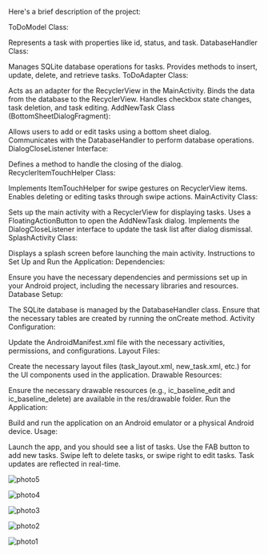 Here's a brief description of the project:

ToDoModel Class:

Represents a task with properties like id, status, and task.
DatabaseHandler Class:

Manages SQLite database operations for tasks.
Provides methods to insert, update, delete, and retrieve tasks.
ToDoAdapter Class:

Acts as an adapter for the RecyclerView in the MainActivity.
Binds the data from the database to the RecyclerView.
Handles checkbox state changes, task deletion, and task editing.
AddNewTask Class (BottomSheetDialogFragment):

Allows users to add or edit tasks using a bottom sheet dialog.
Communicates with the DatabaseHandler to perform database operations.
DialogCloseListener Interface:

Defines a method to handle the closing of the dialog.
RecyclerItemTouchHelper Class:

Implements ItemTouchHelper for swipe gestures on RecyclerView items.
Enables deleting or editing tasks through swipe actions.
MainActivity Class:

Sets up the main activity with a RecyclerView for displaying tasks.
Uses a FloatingActionButton to open the AddNewTask dialog.
Implements the DialogCloseListener interface to update the task list after dialog dismissal.
SplashActivity Class:

Displays a splash screen before launching the main activity.
Instructions to Set Up and Run the Application:
Dependencies:

Ensure you have the necessary dependencies and permissions set up in your Android project, including the necessary libraries and resources.
Database Setup:

The SQLite database is managed by the DatabaseHandler class. Ensure that the necessary tables are created by running the onCreate method.
Activity Configuration:

Update the AndroidManifest.xml file with the necessary activities, permissions, and configurations.
Layout Files:

Create the necessary layout files (task_layout.xml, new_task.xml, etc.) for the UI components used in the application.
Drawable Resources:

Ensure the necessary drawable resources (e.g., ic_baseline_edit and ic_baseline_delete) are available in the res/drawable folder.
Run the Application:

Build and run the application on an Android emulator or a physical Android device.
Usage:

Launch the app, and you should see a list of tasks.
Use the FAB button to add new tasks.
Swipe left to delete tasks, or swipe right to edit tasks.
Task updates are reflected in real-time.




![photo5](https://github.com/raja9492/Simple_to_do_list/assets/95007810/174feb3f-ee27-4431-a97e-f51c52e8bae9)





![photo4](https://github.com/raja9492/Simple_to_do_list/assets/95007810/d6faa245-6353-46f3-a4d8-329dd5662753)






![photo3](https://github.com/raja9492/Simple_to_do_list/assets/95007810/36885595-298d-4557-a01e-a8ff63426f56)





![photo2](https://github.com/raja9492/Simple_to_do_list/assets/95007810/38ab8a56-efc0-4dc1-a2f3-9d28d4a76961)





![photo1](https://github.com/raja9492/Simple_to_do_list/assets/95007810/d3602e83-9c4f-4b02-bbf7-c4eacd1388c8)


